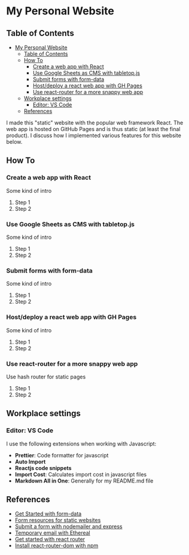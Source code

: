 # My Personal Website

## Table of Contents

- [My Personal Website](#my-personal-website)
  - [Table of Contents](#table-of-contents)
  - [How To](#how-to)
    - [Create a web app with React](#create-a-web-app-with-react)
    - [Use Google Sheets as CMS with tabletop.js](#use-google-sheets-as-cms-with-tabletopjs)
    - [Submit forms with form-data](#submit-forms-with-form-data)
    - [Host/deploy a react web app with GH Pages](#hostdeploy-a-react-web-app-with-gh-pages)
    - [Use react-router for a more snappy web app](#use-react-router-for-a-more-snappy-web-app)
  - [Workplace settings](#workplace-settings)
    - [Editor: VS Code](#editor-vs-code)
  - [References](#references)

I made this "static" website with the popular web framework React. The web app is hosted on GitHub Pages and is thus static (at least the final product). I discuss how I implemented various features for this website below.

## How To

### Create a web app with React

Some kind of intro

1. Step 1
2. Step 2

### Use Google Sheets as CMS with tabletop.js

Some kind of intro

1. Step 1
2. Step 2

### Submit forms with form-data

Some kind of intro

1. Step 1
2. Step 2

### Host/deploy a react web app with GH Pages

Some kind of intro

1. Step 1
2. Step 2

### Use react-router for a more snappy web app

Use hash router for static pages

1. Step 1
2. Step 2

## Workplace settings

### Editor: VS Code

I use the following extensions when working with Javascript:

- **Prettier**: Code formatter for javascript
- **Auto Import**
- **Reactjs code snippets**
- **Import Cost**: Calculates import cost in javascript files
- **Markdown All in One**: Generally for my README.md file

## References

- [Get Started with form-data](https://www.form-data.com/?form=86cf0c10-a4a4-4dff-8bf2-c6518c1d9cfe)
- [Form resources for static websites](https://gridsome.org/docs/guide-forms/)
- [Submit a form with nodemailer and express](https://www.youtube.com/watch?v=EPnBO8HgyRU)
- [Temporary email with Ethereal](https://ethereal.email/create)
- [Get started with react router](https://reacttraining.com/react-router/web/example/basic)
- [Install react-router-dom with npm](https://www.npmjs.com/package/react-router-dom)
